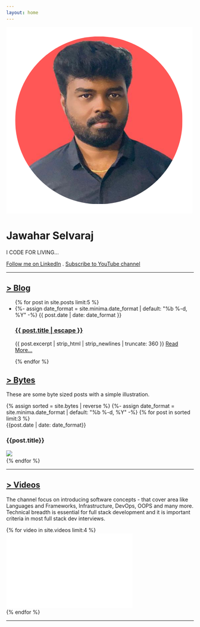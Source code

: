 ```yaml
---
layout: home
---
```


<div class="home-title">
  <img src="/assets/profile-circle.png" alt="Jawahar Selvaraj" class="profile-home"/>
  <div>
    <h1>Jawahar Selvaraj</h1>
    <p class="typewriter">I CODE FOR LIVING... </p>
    <p></p>
  </div>
  <p>
    <a href="https://www.linkedin.com/in/jawaharselvaraj">Follow me on LinkedIn</a> . 
    <a href="https://www.youtube.com/@jawahar.nutshell">Subscribe to YouTube channel</a>
  </p>
</div>

---
<h2 class="home-h2">
  <a href="/blog">> Blog</a>
</h2>

<div class="custom-post">
  <ul>
  {% for post in site.posts limit:5 %}
    <li>
    <div class="title">
      <div class="heading">
        {%- assign date_format = site.minima.date_format | default: "%b %-d, %Y" -%}
        <span class="post-meta">{{ post.date | date: date_format }}</span>
        <h3>
          <a class="post-link" href="{{ post.url | relative_url }}">
            {{ post.title | escape }}
          </a>
        </h3>
      </div>
      </div>
      <p>
      {{ post.excerpt | strip_html | strip_newlines | truncate: 360 }}
      <a href="{{ post.url | relative_url }}">Read More...</a>
      </p>
    </li>
  {% endfor %}
  </ul>
</div>

<h2 class="home-h2">
  <a href="/bytes">> Bytes</a>
</h2>


<p>These are some byte sized posts with a simple illustration.</p>
<div class="home-bytes">
  {% assign sorted = site.bytes | reverse %}
  {%- assign date_format = site.minima.date_format | default: "%b %-d, %Y" -%}
  {% for post in sorted limit:3 %}
  <div class="byte">
    <time>{{post.date | date: date_format}}</time>
    <h3>{{post.title}}</h3>
    <a href="/bytes/#{{post.slug}}"><img src="{{post.image}}" /></a>
</div>
{% endfor %}
</div>
<p></p>

---

<h2 class="home-h2">
  <a href="/videos">> Videos</a>
</h2>

<p>The channel focus on introducing software concepts - that cover area like Languages and Frameworks, Infrastructure, DevOps, OOPS and many more. Technical breadth is essential for full stack development and it is important criteria in most full stack dev interviews. </p>
<div class="home-videos">
{% for video in site.videos limit:4 %}
<div class="video"> 
  <iframe src="{{video.link}}" width="340" height="200" title="YouTube video player" frameborder="0" allow="accelerometer; autoplay; clipboard-write; encrypted-media; gyroscope; picture-in-picture; web-share" allowfullscreen></iframe>
</div>
{% endfor %}
</div>

---
